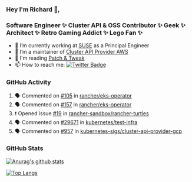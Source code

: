 ### Hey I'm Richard 👋, 

<h3 align="left">Software Engineer ✨ Cluster API & OSS Contributor ✨ Geek ✨ Architect ✨ Retro Gaming Addict ✨ Lego Fan ✨</h3>

- 🔭 I’m currently working at [SUSE](https://www.suse.com/) as a Principal Engineer
- 👯 I’m a maintainer of [Cluster API Provider AWS](https://github.com/kubernetes-sigs/cluster-api-provider-aws)
- 💬 I'm reading [Patch & Tweak](https://bjooks.com/products/patch-tweak-exploring-modular-synthesis)
- 📫 How to reach me: [![Twitter Badge](https://img.shields.io/badge/-@fruit_case-00acee?style=flat&logo=Twitter&logoColor=white)](https://twitter.com/intent/follow?screen_name=fruit_case "Follow on Twitter")

### GitHub Activity 

<!--START_SECTION:activity-->
1. 🗣 Commented on [#105](https://github.com/rancher/eks-operator/issues/105) in [rancher/eks-operator](https://github.com/rancher/eks-operator)
2. 🗣 Commented on [#157](https://github.com/rancher/eks-operator/issues/157) in [rancher/eks-operator](https://github.com/rancher/eks-operator)
3. ❗ Opened issue [#19](https://github.com/rancher-sandbox/rancher-turtles/issues/19) in [rancher-sandbox/rancher-turtles](https://github.com/rancher-sandbox/rancher-turtles)
4. 🗣 Commented on [#29671](https://github.com/kubernetes/test-infra/issues/29671) in [kubernetes/test-infra](https://github.com/kubernetes/test-infra)
5. 🗣 Commented on [#957](https://github.com/kubernetes-sigs/cluster-api-provider-gcp/issues/957) in [kubernetes-sigs/cluster-api-provider-gcp](https://github.com/kubernetes-sigs/cluster-api-provider-gcp)
<!--END_SECTION:activity-->

### GitHub Stats

[![Anurag's github stats](https://github-readme-stats.vercel.app/api?username=richardcase&count_private=true&show_icons=true)](https://github.com/anuraghazra/github-readme-stats)

[![Top Langs](https://github-readme-stats.vercel.app/api/top-langs/?username=richardcase&hide=html&layout=compact)](https://github.com/anuraghazra/github-readme-stats)

